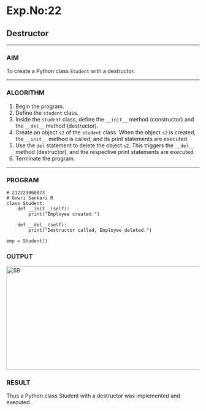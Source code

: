 # Exp.No:22  
## Destructor

---

### AIM  
To create a Python class `Student` with a destructor.

---

### ALGORITHM

1. Begin the program.  
2. Define the `student` class.  
3. Inside the `student` class, define the `__init__` method (constructor) and the `__del__` method (destructor).  
4. Create an object `s2` of the `student` class. When the object `s2` is created, the `__init__` method is called, and its print statements are executed.  
5. Use the `del` statement to delete the object `s2`. This triggers the `__del__` method (destructor), and the respective print statements are executed.  
6. Terminate the program.

---

### PROGRAM

```
# 212223060073
# Gowri Sankari R
class Student:
    def __init__(self):
        print("Employee created.")

    def __del__(self):
        print("Destructor called, Employee deleted.")

emp = Student()

```

### OUTPUT
<img width="1173" height="270" alt="5B" src="https://github.com/user-attachments/assets/2a7b9c2c-c28e-4798-9555-bb0fc522bf06" />


### RESULT
Thus a Python class Student with a destructor was implemented and executed.

